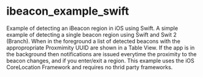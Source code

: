 # ibeacon_example_swift
Example of detecting an iBeacon region in iOS using Swift.
A simple example of detecting a single beacon region using Swift and Swit 2 (Branch).
When in the foreground a list of detected beacons with the appropropriate Proxmimity UUID are shown in a Table View. 
If the app is in the background then notifications are issued everytime the proximity to the beacon changes, and if you enter/exit a region. This example uses the iOS CoreLocation Framework and requires no thrid party frameworks.  

